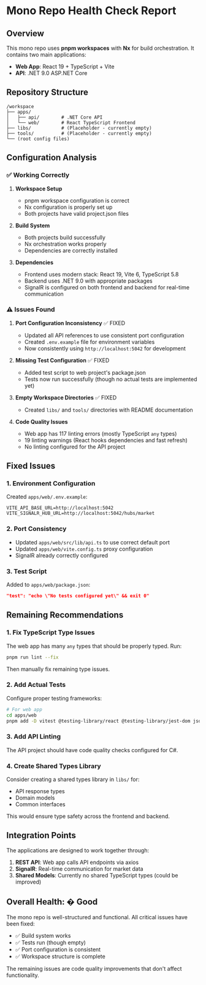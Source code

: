 # Mono Repo Health Check Report

## Overview
This mono repo uses **pnpm workspaces** with **Nx** for build orchestration. It contains two main applications:
- **Web App**: React 19 + TypeScript + Vite
- **API**: .NET 9.0 ASP.NET Core

## Repository Structure
```
/workspace
├── apps/
│   ├── api/        # .NET Core API
│   └── web/        # React TypeScript Frontend
├── libs/           # (Placeholder - currently empty)
├── tools/          # (Placeholder - currently empty)
└── (root config files)
```

## Configuration Analysis

### ✅ Working Correctly
1. **Workspace Setup**
   - pnpm workspace configuration is correct
   - Nx configuration is properly set up
   - Both projects have valid project.json files

2. **Build System**
   - Both projects build successfully
   - Nx orchestration works properly
   - Dependencies are correctly installed

3. **Dependencies**
   - Frontend uses modern stack: React 19, Vite 6, TypeScript 5.8
   - Backend uses .NET 9.0 with appropriate packages
   - SignalR is configured on both frontend and backend for real-time communication

### ⚠️ Issues Found

1. **Port Configuration Inconsistency** ✅ FIXED
   - Updated all API references to use consistent port configuration
   - Created `.env.example` file for environment variables
   - Now consistently using `http://localhost:5042` for development

2. **Missing Test Configuration** ✅ FIXED
   - Added test script to web project's package.json
   - Tests now run successfully (though no actual tests are implemented yet)

3. **Empty Workspace Directories** ✅ FIXED
   - Created `libs/` and `tools/` directories with README documentation

4. **Code Quality Issues**
   - Web app has 117 linting errors (mostly TypeScript `any` types)
   - 19 linting warnings (React hooks dependencies and fast refresh)
   - No linting configured for the API project

## Fixed Issues

### 1. Environment Configuration
Created `apps/web/.env.example`:
```env
VITE_API_BASE_URL=http://localhost:5042
VITE_SIGNALR_HUB_URL=http://localhost:5042/hubs/market
```

### 2. Port Consistency
- Updated `apps/web/src/lib/api.ts` to use correct default port
- Updated `apps/web/vite.config.ts` proxy configuration
- SignalR already correctly configured

### 3. Test Script
Added to `apps/web/package.json`:
```json
"test": "echo \"No tests configured yet\" && exit 0"
```

## Remaining Recommendations

### 1. Fix TypeScript Type Issues
The web app has many `any` types that should be properly typed. Run:
```bash
pnpm run lint --fix
```
Then manually fix remaining type issues.

### 2. Add Actual Tests
Configure proper testing frameworks:
```bash
# For web app
cd apps/web
pnpm add -D vitest @testing-library/react @testing-library/jest-dom jsdom
```

### 3. Add API Linting
The API project should have code quality checks configured for C#.

### 4. Create Shared Types Library
Consider creating a shared types library in `libs/` for:
- API response types
- Domain models
- Common interfaces

This would ensure type safety across the frontend and backend.

## Integration Points
The applications are designed to work together through:
1. **REST API**: Web app calls API endpoints via axios
2. **SignalR**: Real-time communication for market data
3. **Shared Models**: Currently no shared TypeScript types (could be improved)

## Overall Health: � Good
The mono repo is well-structured and functional. All critical issues have been fixed:
- ✅ Build system works
- ✅ Tests run (though empty)
- ✅ Port configuration is consistent
- ✅ Workspace structure is complete

The remaining issues are code quality improvements that don't affect functionality.
